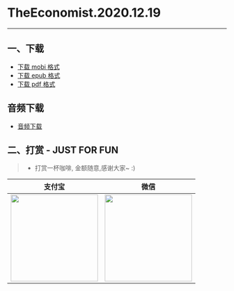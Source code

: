 # TheEconomist.2020.12.19
--------------
## 一、下载
* [下载 mobi 格式](https://raw.githubusercontent.com/hehonghui/the-economist-ebooks/master/01_economist/te_2020.12.19/TheEconomist.2020.12.19.mobi) 
* [下载 epub 格式](https://raw.githubusercontent.com/hehonghui/the-economist-ebooks/master/01_economist/te_2020.12.19/TheEconomist.2020.12.19.epub)
* [下载 pdf 格式](https://raw.githubusercontent.com/hehonghui/the-economist-ebooks/master/01_economist/te_2020.12.19/TheEconomist.2020.12.19.pdf)
    
## 音频下载

* [音频下载](https://github.com/hehonghui/the-economist-ebooks/wiki/te_audios_2020)
## 二、打赏 - JUST FOR FUN
> * 打赏一杯咖啡, 金额随意,感谢大家~ :)
    
|   支付宝   |   微信    |
|------------|-----------|
|<img src="https://img-blog.csdnimg.cn/20200412132734488.JPG?x-oss-process=image/watermark,type_ZmFuZ3poZW5naGVpdGk,shadow_10,text_aHR0cHM6Ly9ibG9nLmNzZG4ubmV0L2Jib3lmZWl5dQ==,size_16,color_FFFFFF,t_70" width="200"/>| <img src="https://img-blog.csdnimg.cn/20200911174255577.jpg?x-oss-process=image/watermark,type_ZmFuZ3poZW5naGVpdGk,shadow_10,text_aHR0cHM6Ly9ibG9nLmNzZG4ubmV0L2Jib3lmZWl5dQ==,size_16,color_FFFFFF,t_70" width="200"/>  |
